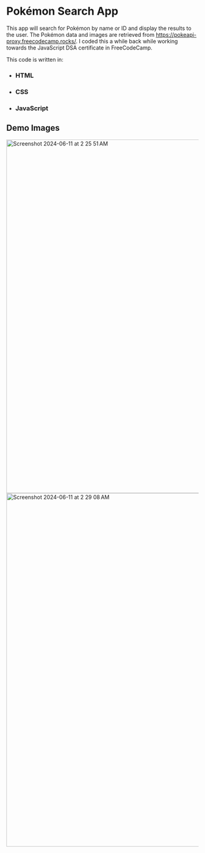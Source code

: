 # Pokémon Search App

This app will search for Pokémon by name or ID and display the results to the user. The Pokémon data and images are retrieved from https://pokeapi-proxy.freecodecamp.rocks/. I coded this a while back while working towards the JavaScript DSA certificate in FreeCodeCamp.

This code is written in:
- ### HTML
- ### CSS
- ### JavaScript

## Demo Images
<img width="925" alt="Screenshot 2024-06-11 at 2 25 51 AM" src="https://github.com/aarxa/FreeCodeCamp-DSA-JavaScript-Projects/assets/113505509/9e0ce147-e81b-40d7-9b54-3244dae6865e">
<img width="925" alt="Screenshot 2024-06-11 at 2 29 08 AM" src="https://github.com/aarxa/FreeCodeCamp-DSA-JavaScript-Projects/assets/113505509/f03e7a2d-f50c-4df9-8a5e-02d3766c8b8c">
